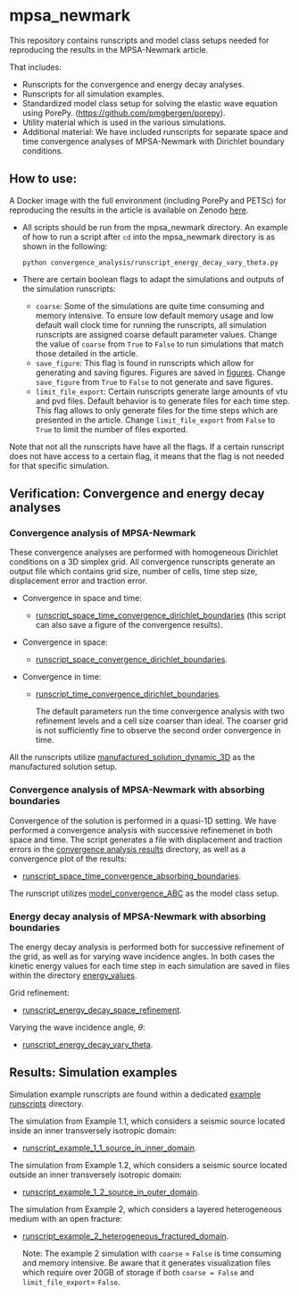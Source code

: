 # mpsa_newmark
This repository contains runscripts and model class setups needed for reproducing the
results in the MPSA-Newmark article.

That includes:
* Runscripts for the convergence and energy decay analyses.
* Runscripts for all simulation examples.
* Standardized model class setup for solving the elastic wave equation using PorePy.
  (https://github.com/pmgbergen/porepy).
* Utility material which is used in the various simulations.
* Additional material: We have included runscripts for separate space and time
convergence analyses of MPSA-Newmark with Dirichlet boundary conditions.

## How to use:
A Docker image with the full environment (including PorePy and PETSc) for reproducing
the results in the article is available on Zenodo
[here](https://doi.org/10.5281/zenodo.13861514).

* All scripts should be run from the mpsa_newmark directory. An example of how to run a
script after `cd` into the mpsa_newmark directory is as shown in the following:

  `python convergence_analysis/runscript_energy_decay_vary_theta.py`

* There are certain boolean flags to adapt the simulations and outputs of the simulation
  runscripts:
  * `coarse`: Some of the simulations are quite time consuming and memory intensive. To
    ensure low default memory usage and low default wall clock time for running the
    runscripts, all simulation runscripts are assigned coarse default parameter values.
    Change the value of `coarse` from `True` to `False` to run simulations that match
    those detailed in the article.
  * `save_figure`: This flag is found in runscripts which allow for generating and
    saving figures. Figures are saved in [figures](./convergence_analysis/figures). Change
    `save_figure` from `True` to `False` to not generate and save figures.
  * `limit_file_export`: Certain runscripts generate large amounts of vtu and pvd files.
    Default behavior is to generate files for each time step. This flag allows to only
    generate files for the time steps which are presented in the article. Change
    `limit_file_export` from `False` to `True` to limit the number of files exported.

Note that not all the runscripts have have all the flags. If a certain runscript does
not have access to a certain flag, it means that the flag is not needed for that
specific simulation.

## Verification: Convergence and energy decay analyses
### Convergence analysis of MPSA-Newmark
These convergence analyses are performed with homogeneous Dirichlet conditions on a 3D
simplex grid. All convergence runscripts generate an output file which contains grid
size, number of cells, time step size, displacement error and traction error.

* Convergence in space and time:
  * [runscript_space_time_convergence_dirichlet_boundaries](./convergence_analysis/runscript_space_time_convergence_dirichlet_boundaries.py)
    (this script can also save a figure of the convergence results).


* Convergence in space:
  * [runscript_space_convergence_dirichlet_boundaries](./convergence_analysis/runscript_space_convergence_dirichlet_boundaries.py).
    

* Convergence in time:
  * [runscript_time_convergence_dirichlet_boundaries](./convergence_analysis/runscript_time_convergence_dirichlet_boundaries.py).

    The default parameters run the time convergence analysis with two refinement levels
    and a cell size coarser than ideal. The coarser grid is not sufficiently fine to
    observe the second order convergence in time. 

All the runscripts utilize
[manufactured_solution_dynamic_3D](./convergence_analysis/convergence_analysis_models/manufactured_solution_dynamic_3D.py)
as the manufactured solution setup.

### Convergence analysis of MPSA-Newmark with absorbing boundaries
Convergence of the solution is performed in a quasi-1D setting. We have performed a
convergence analysis with successive refinemenet in both space and time. The script
generates a file with displacement and traction errors in the [convergence analysis results](./convergence_analysis/convergence_analysis_results/) directory, as well as a convergence plot of the
results:
  * [runscript_space_time_convergence_absorbing_boundaries](./convergence_analysis/runscript_space_time_convergence_absorbing_boundaries.py).


The runscript utilizes
[model_convergence_ABC](./convergence_analysis/convergence_analysis_models/model_convergence_ABC.py)
as the model class setup. 

### Energy decay analysis of MPSA-Newmark with absorbing boundaries
The energy decay analysis is performed both for successive refinement of the grid, as
well as for varying wave incidence angles. In both cases the kinetic energy values for
each time step in each simulation are saved in files within the directory
[energy_values](./convergence_analysis/energy_values/).

Grid refinement:
* [runscript_energy_decay_space_refinement](./convergence_analysis/runscript_energy_decay_space_refinement.py).


Varying the wave incidence angle, $\theta$:
* [runscript_energy_decay_vary_theta](./convergence_analysis/runscript_energy_decay_vary_theta.py).

## Results: Simulation examples
Simulation example runscripts are found within a dedicated [example
runscripts](./example_runscripts/) directory.


The simulation from Example 1.1, which considers a seismic source located inside an
inner transversely isotropic domain:
* [runscript_example_1_1_source_in_inner_domain](./example_runscripts/runscript_example_1_1_source_in_inner_domain.py).


The simulation from Example 1.2, which considers a seismic source located outside an
  inner transversely isotropic domain:
* [runscript_example_1_2_source_in_outer_domain](./example_runscripts/runscript_example_1_2_source_in_outer_domain.py).


The simulation from Example 2, which considers a layered heterogeneous medium with an
open fracture:
* [runscript_example_2_heterogeneous_fractured_domain](./example_runscripts/runscript_example_2_heterogeneous_fractured_domain.py).

    Note: The example 2 simulation with `coarse` = `False` is time consuming and memory
    intensive. Be aware that it generates visualization files which require over 20GB of
    storage if both `coarse = False` and `limit_file_export`= `False`.